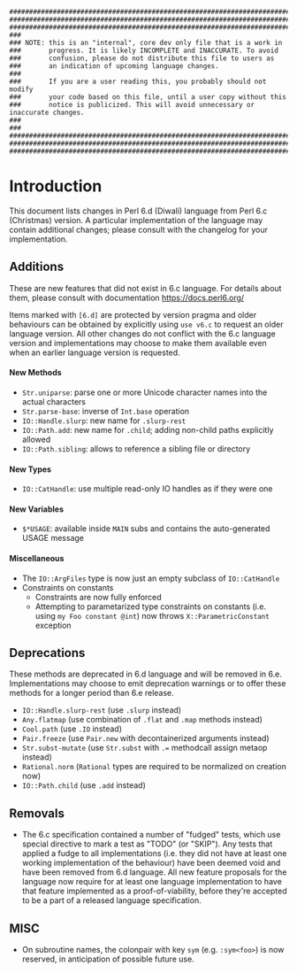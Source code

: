 ```
##################################################################################
##################################################################################
##################################################################################
###
### NOTE: this is an "internal", core dev only file that is a work in
###       progress. It is likely INCOMPLETE and INACCURATE. To avoid
###       confusion, please do not distribute this file to users as
###       an indication of upcoming language changes.
###       
###       If you are a user reading this, you probably should not modify
###       your code based on this file, until a user copy without this
###       notice is publicized. This will avoid unnecessary or inaccurate changes.
###       
###
##################################################################################
##################################################################################
##################################################################################
```

# Introduction

This document lists changes in Perl 6.d (Diwali) language from Perl 6.c (Christmas)
version. A particular implementation of the language may contain additional
changes; please consult with the changelog for your implementation.

## Additions

These are new features that did not exist in 6.c language. For details about
them, please consult with documentation https://docs.perl6.org/

Items marked with `[6.d]` are protected by version pragma and older behaviours
can be obtained by explicitly using `use v6.c` to request an older language version.
All other changes do not conflict with the 6.c language version and implementations
may choose to make them available even when an earlier language version is requested.

#### New Methods

- `Str.uniparse`: parse one or more Unicode character names into
    the actual characters
- `Str.parse-base`: inverse of `Int.base` operation
- `IO::Handle.slurp`: new name for `.slurp-rest`
- `IO::Path.add`: new name for `.child`; adding non-child paths explicitly allowed
- `IO::Path.sibling`: allows to reference a sibling file or directory

#### New Types

- `IO::CatHandle`: use multiple read-only IO handles as if they were one

#### New Variables

- `$*USAGE`: available inside `MAIN` subs and contains the auto-generated
  USAGE message

#### Miscellaneous

- The `IO::ArgFiles` type is now just an empty subclass of `IO::CatHandle`
- Constraints on constants
    - Constraints are now fully enforced
    - Attempting to parametarized type constraints on constants
        (i.e. using `my Foo constant @int`) now throws `X::ParametricConstant` exception

## Deprecations

These methods are deprecated in 6.d language and will be removed in 6.e.
Implementations may choose to emit deprecation warnings or to offer these
methods for a longer period than 6.e release.

- `IO::Handle.slurp-rest` (use `.slurp` instead)
- `Any.flatmap` (use combination of `.flat` and `.map` methods instead)
- `Cool.path` (use `.IO` instead)
- `Pair.freeze` (use `Pair.new` with decontainerized arguments instead)
- `Str.subst-mutate` (use `Str.subst` with `.=` methodcall assign metaop instead)
- `Rational.norm` (`Rational` types are required to be normalized on creation now)
- `IO::Path.child` (use `.add` instead)

## Removals

- The 6.c specification contained a number of "fudged" tests, which use special
  directive to mark a test as "TODO" (or "SKIP"). Any tests that applied a fudge
  to all implementations (i.e. they did not have at least one working
  implementation of the behaviour) have been deemed void and have been removed
  from 6.d language. All new feature proposals for the language now require
  for at least one language implementation to have that feature implemented
  as a proof-of-viability, before they're accepted to be a part of a released
  language specification.

## MISC

- On subroutine names, the colonpair with key `sym` (e.g. `:sym<foo>`) is now reserved,
  in anticipation of possible future use.
